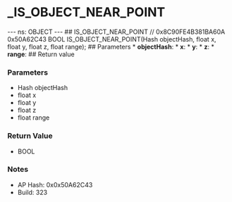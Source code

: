 # _IS_OBJECT_NEAR_POINT

--- ns: OBJECT --- ## IS_OBJECT_NEAR_POINT  // 0x8C90FE4B381BA60A 0x50A62C43 BOOL IS_OBJECT_NEAR_POINT(Hash objectHash, float x, float y, float z, float range);   ## Parameters * **objectHash**: * **x**: * **y**: * **z**: * **range**:  ## Return value

### Parameters
* Hash objectHash
* float x
* float y
* float z
* float range

### Return Value
* BOOL

### Notes
* AP Hash: 0x0x50A62C43
* Build: 323


